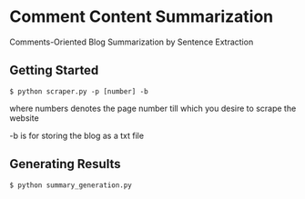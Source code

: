# Comment Content Summarization
Comments-Oriented Blog Summarization by Sentence Extraction

## Getting Started
```
$ python scraper.py -p [number] -b
```
where numbers denotes the page number till which you desire to scrape the website

-b is for storing the blog as a txt file

## Generating Results
```
$ python summary_generation.py
```
